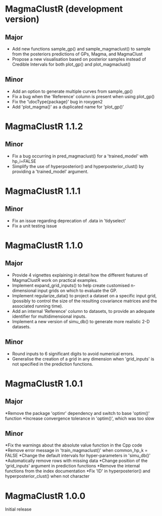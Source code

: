 # MagmaClustR (development version)

## Major

* Add new functions sample_gp() and sample_magmaclust() to sample from the posteriors predictions of GPs, Magma, and MagmaClust
* Propose a new visualisation based on posterior samples instead of Credible Intervals for both plot_gp() and plot_magmaclust()

## Minor 

* Add an option to generate multiple curves from sample_gp()
* Fix a bug when the 'Reference' column is present when using plot_gp() 
* Fix the '\docType{package}' bug in roxygen2
* Add 'plot_magma()' as a duplicated name for 'plot_gp()'

# MagmaClustR 1.1.2

## Minor 
* Fix a bug occurring in pred_magmaclust() for a 'trained_model' with hp_i=FALSE
* Simplify the use of hyperposterior() and hyperposterior_clust() by providing a 'trained_model' argument.

# MagmaClustR 1.1.1

## Minor
* Fix an issue regarding deprecation of .data in 'tidyselect'
* Fix a unit testing issue

# MagmaClustR 1.1.0

## Major
* Provide 4 vignettes explaining in detail how the different features of MagmaClustR work on practical examples. 
* Implement expand_grid_inputs() to help create customised n-dimensional input
grids on which to evaluate the GP.
* Implement regularize_data() to project a dataset on a specific input grid,
(possibly to control the size of the resulting covariance matrices and the associated running time).
* Add an internal 'Reference' column to datasets, to provide an adequate identifier for multidimensional inputs.
* Implement a new version of simu_db() to generate more realistic 2-D datasets.

## Minor
* Round inputs to 6 significant digits to avoid numerical errors.
* Generalise the creation of a grid in any dimension when 'grid_inputs' is not
specified in the prediction functions.

# MagmaClustR 1.0.1

## Major
*Remove the package 'optimr' dependency and switch to base 'optim()' function
*Increase convergence tolerance in 'optim()', which was too slow

## Minor
*Fix the warnings about the absolute value function in the Cpp code
*Remove error message in 'train_magmaclust()' when common_hp_k = FALSE
*Change the default intervals for hyper-parameters in 'simu_db()'
*Automatically remove rows with missing data
*Change position of the 'grid_inputs' argument in prediction functions
*Remove the internal functions from the index documentation
*Fix 'ID' in hyperposterior() and hyperposterior_clust() when not character


# MagmaClustR 1.0.0
Initial release
